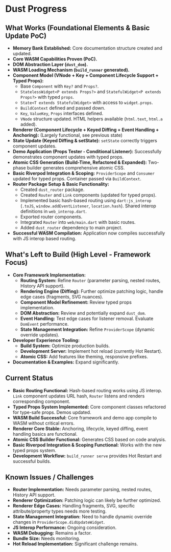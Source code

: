 # Dust Progress

## What Works (Foundational Elements & Basic Update PoC)

- **Memory Bank Established:** Core documentation structure created and updated.
- **Core WASM Capabilities Proven (PoC).**
- **DOM Abstraction Layer (`dust_dom`).**
- **WASM Loading Mechanism (`build_runner` generated).**
- **Component Model (VNode + Key + Component Lifecycle Support + Typed Props):**
  - Base `Component` with `Key?` and `Props?`.
  - `StatelessWidget<P extends Props?>` and `StatefulWidget<P extends Props?>`
    with typed `props`.
  - `State<T extends StatefulWidget>` with access to `widget.props`.
  - `BuildContext` defined and passed down.
  - `Key`, `ValueKey`, `Props` interfaces defined.
  - `VNode` structure updated. HTML helpers available (`html.text`, `html.a`
    added).
- **Renderer (Component Lifecycle + Keyed Diffing + Event Handling +
  Anchoring):** (Largely functional, see previous state)
- **State Update (Keyed Diffing & setState):** `setState` correctly triggers
  component updates.
- **Demo Application (Props Tester - Conditional Listener):** Successfully
  demonstrates component updates with typed props.
- **Atomic CSS Generation (Build-Time, Refactored & Expanded):** Two-phase
  builder generates comprehensive atomic CSS.
- **Basic Riverpod Integration & Scoping:** `ProviderScope` and `Consumer`
  updated for typed props. Container passed via `BuildContext`.
- **Router Package Setup & Basic Functionality:**
  - Created `dust_router` package.
  - Created `Router` and `Link` components (updated for typed props).
  - Implemented basic hash-based routing using `dart:js_interop` (`.toJS`,
    `window.addEventListener`, `location.hash`). Shared interop definitions in
    `web_interop.dart`.
  - Exported router components.
  - Integrated `Router` into `web/main.dart` with basic routes.
  - Added `dust_router` dependency to main project.
- **Successful WASM Compilation:** Application now compiles successfully with JS
  interop based routing.

## What's Left to Build (High Level - Framework Focus)

- **Core Framework Implementation:**
  - **Routing System:** Refine `Router` (parameter parsing, nested routes,
    History API support).
  - **Rendering Engine (Diffing):** Further optimize patching logic, handle edge
    cases (fragments, SVG nuances).
  - **Component Model Refinement:** Review typed props implementation.
  - **DOM Abstraction:** Review and potentially expand `dust_dom`.
  - **Event Handling:** Test edge cases for listener removal. Evaluate
    `DomEvent` performance.
  - **State Management Integration:** Refine `ProviderScope` (dynamic override
    updates).
- **Developer Experience Tooling:**
  - **Build System:** Optimize production builds.
  - **Development Server:** Implement hot reload (currently Hot Restart).
  - **Atomic CSS:** Add features like theming, responsive prefixes.
- **Documentation & Examples:** Expand significantly.

## Current Status

- **Basic Routing Functional:** Hash-based routing works using JS interop.
  `Link` component updates URL hash, `Router` listens and renders corresponding
  component.
- **Typed Props System Implemented:** Core component classes refactored for
  type-safe props. Demos updated.
- **WASM Build Successful:** Core framework and demo app compile to WASM without
  critical errors.
- **Renderer Core Stable:** Anchoring, lifecycle, keyed diffing, event handling
  basics are functional.
- **Atomic CSS Builder Functional:** Generates CSS based on code analysis.
- **Basic Riverpod Integration & Scoping Functional:** Works with the new typed
  props system.
- **Development Workflow:** `build_runner serve` provides Hot Restart and
  successful builds.

## Known Issues / Challenges

- **Router Implementation:** Needs parameter parsing, nested routes, History API
  support.
- **Renderer Optimization:** Patching logic can likely be further optimized.
- **Renderer Edge Cases:** Handling fragments, SVG, specific attribute/property
  types needs more testing.
- **State Management Integration:** Need to handle dynamic override changes in
  `ProviderScope.didUpdateWidget`.
- **JS Interop Performance:** Ongoing consideration.
- **WASM Debugging:** Remains a factor.
- **Bundle Size:** Needs monitoring.
- **Hot Reload Implementation:** Significant challenge remains.
